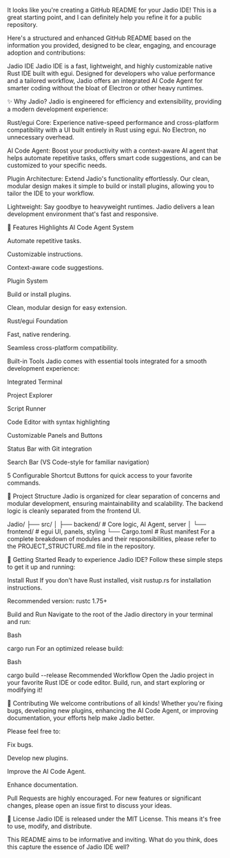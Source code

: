 It looks like you're creating a GitHub README for your Jadio IDE! This is a great starting point, and I can definitely help you refine it for a public repository.

Here's a structured and enhanced GitHub README based on the information you provided, designed to be clear, engaging, and encourage adoption and contributions:

Jadio IDE
Jadio IDE is a fast, lightweight, and highly customizable native Rust IDE built with egui. Designed for developers who value performance and a tailored workflow, Jadio offers an integrated AI Code Agent for smarter coding without the bloat of Electron or other heavy runtimes.

✨ Why Jadio?
Jadio is engineered for efficiency and extensibility, providing a modern development experience:

Rust/egui Core: Experience native-speed performance and cross-platform compatibility with a UI built entirely in Rust using egui. No Electron, no unnecessary overhead.

AI Code Agent: Boost your productivity with a context-aware AI agent that helps automate repetitive tasks, offers smart code suggestions, and can be customized to your specific needs.

Plugin Architecture: Extend Jadio's functionality effortlessly. Our clean, modular design makes it simple to build or install plugins, allowing you to tailor the IDE to your workflow.

Lightweight: Say goodbye to heavyweight runtimes. Jadio delivers a lean development environment that's fast and responsive.

🚀 Features
Highlights
AI Code Agent System

Automate repetitive tasks.

Customizable instructions.

Context-aware code suggestions.

Plugin System

Build or install plugins.

Clean, modular design for easy extension.

Rust/egui Foundation

Fast, native rendering.

Seamless cross-platform compatibility.

Built-in Tools
Jadio comes with essential tools integrated for a smooth development experience:

Integrated Terminal

Project Explorer

Script Runner

Code Editor with syntax highlighting

Customizable Panels and Buttons

Status Bar with Git integration

Search Bar (VS Code-style for familiar navigation)

5 Configurable Shortcut Buttons for quick access to your favorite commands.

📁 Project Structure
Jadio is organized for clear separation of concerns and modular development, ensuring maintainability and scalability. The backend logic is cleanly separated from the frontend UI.

Jadio/
├── src/
│   ├── backend/  # Core logic, AI Agent, server
│   └── frontend/ # egui UI, panels, styling
└── Cargo.toml    # Rust manifest
For a complete breakdown of modules and their responsibilities, please refer to the PROJECT_STRUCTURE.md file in the repository.

🏁 Getting Started
Ready to experience Jadio IDE? Follow these simple steps to get it up and running:

Install Rust
If you don't have Rust installed, visit rustup.rs for installation instructions.

Recommended version: rustc 1.75+

Build and Run
Navigate to the root of the Jadio directory in your terminal and run:

Bash

cargo run
For an optimized release build:

Bash

cargo build --release
Recommended Workflow
Open the Jadio project in your favorite Rust IDE or code editor. Build, run, and start exploring or modifying it!

👋 Contributing
We welcome contributions of all kinds! Whether you're fixing bugs, developing new plugins, enhancing the AI Code Agent, or improving documentation, your efforts help make Jadio better.

Please feel free to:

Fix bugs.

Develop new plugins.

Improve the AI Code Agent.

Enhance documentation.

Pull Requests are highly encouraged. For new features or significant changes, please open an issue first to discuss your ideas.

📄 License
Jadio IDE is released under the MIT License. This means it's free to use, modify, and distribute.

This README aims to be informative and inviting. What do you think, does this capture the essence of Jadio IDE well?
